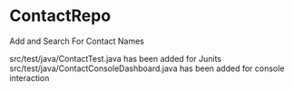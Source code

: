 # ContactRepo
Add and Search For Contact Names

src/test/java/ContactTest.java has been added for Junits
src/test/java/ContactConsoleDashboard.java has been added for console interaction
